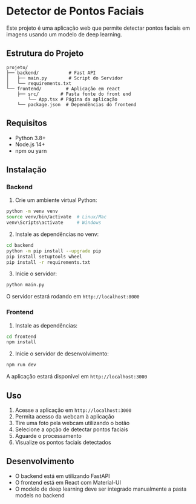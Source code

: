 # Detector de Pontos Faciais

Este projeto é uma aplicação web que permite detectar pontos faciais em imagens usando um modelo de deep learning.

## Estrutura do Projeto

```
projeto/
├── backend/           # Fast API
│   ├── main.py        # Script do Servidor
│   └── requirements.txt
└── frontend/         # Aplicação em react
    ├── src/        # Pasta fonte do front end
        └── App.tsx # Página da aplicação
    └── package.json  # Dependências do frontend
```

## Requisitos

- Python 3.8+
- Node.js 14+
- npm ou yarn

## Instalação

### Backend

1. Crie um ambiente virtual Python:
```bash
python -m venv venv
source venv/bin/activate  # Linux/Mac
venv\Scripts\activate     # Windows
```

2. Instale as dependências no venv:
```bash
cd backend
python -m pip install --upgrade pip
pip install setuptools wheel       
pip install -r requirements.txt
```

3. Inicie o servidor:
```bash
python main.py
```

O servidor estará rodando em `http://localhost:8000`

### Frontend

1. Instale as dependências:
```bash
cd frontend
npm install
```

2. Inicie o servidor de desenvolvimento:
```bash
npm run dev
```

A aplicação estará disponível em `http://localhost:3000`

## Uso

1. Acesse a aplicação em `http://localhost:3000`
2. Permita acesso da webcam à aplicação
3. Tire uma foto pela webcam utilizando o botão
4. Selecione a opção de detectar pontos faciais
5. Aguarde o processamento
6. Visualize os pontos faciais detectados

## Desenvolvimento

- O backend está em utilizando FastAPI
- O frontend está em React com Material-UI
- O modelo de deep learning deve ser integrado manualmente a pasta models no backend
